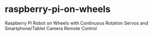 # raspberry-pi-on-wheels
Raspberry Pi Robot on Wheels with Continuous Rotation Servos and Smartphone/Tablet Camera Remote Control
